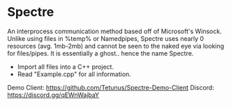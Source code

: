 # Spectre
An interprocess communication method based off of Microsoft's Winsock. Unlike using files in %temp% or Namedpipes, Spectre uses nearly 0 resources (avg. 1mb-2mb) and cannot be seen to the naked eye via looking for files/pipes. It is essentially a ghost.. hence the name Spectre.

- Import all files into a C++ project.
- Read "Example.cpp" for all information.

Demo Client: https://github.com/Tetunus/Spectre-Demo-Client
Discord: https://discord.gg/qEWnWajbaY
